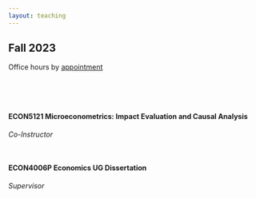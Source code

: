 ```yaml
---
layout: teaching
---
```


## Fall 2023   

Office hours by [appointment](https://docs.google.com/spreadsheets/d/1xcjBp5B8q5EL7fGfaQtTKAsvgT-PmvZvoh9l6F5y0s4/edit?usp=sharing) 

&nbsp;

&nbsp;

#### ECON5121 Microeconometrics: Impact Evaluation and Causal Analysis
*Co-Instructor*

&nbsp;

#### ECON4006P Economics UG Dissertation
*Supervisor*

<!-- ## Teaching Experience  

---------------------------------------------------------------------------------------------

### Primary Instructor
#### Introduction to Statistics and Econometrics
*Undergraduate Course, Syracuse University, Summer Session 2021 (Asynchronous Online)*

Course Feedback: 5.67/6

---------------------------------------------------------------------------------------------
 -->
<!-- ### Teaching Assistant
#### Latin American Economic Development
*Undergraduate Course, Syracuse University, Spring 2023*
#### Economics of Migration
*Undergraduate Course, Syracuse University, Spring 2023*
#### Economic Statistics
*Undergraduate Course, Syracuse University, Fall 2021*
#### Labor Economics
*Undergraduate Course, Syracuse University, Fall 2021*
#### Introduction to Statistics and Econometrics
*Undergraduate Course, Syracuse University, Fall 2020*
#### Intermediate Microeconomics
*Undergraduate Course, Syracuse University, Spring 2020 & Fall 2018*
#### Introductory Microeconomics
*Undergraduate Course, Syracuse University, Fall 2019*
#### Economic Ideas and Issues
*Undergraduate Course, Syracuse University, Spring 2019*

#### Mathematics for Economists
*Graduate Course, Syracuse University, Summer Session 2018*
#### Introduction to Mathematical Statistics
*Graduate Course, Duke University, Fall 2017*
 -->
<!-- [Back](./) -->
